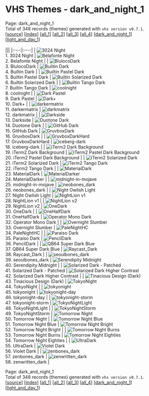 # VHS Themes - dark_and_night_1

Page: dark_and_night_1<br>
Total of 348 records (themes) generated with `vhs version v0.7.1`.<br>
[[source](../../main)] [[index](page_index.md)] [[all_1](page_all_1.md)] [[all_2](page_all_2.md)] [[all_3](page_all_3.md)] [[all_4](page_all_4.md)] [[dark_and_night_1](page_dark_and_night_1.md)] [[light_and_day_1](page_light_and_day_1.md)]
<br>
<br>
|||
|:---:|:---:|
| ![3024 Night](../records/002%203024%20Night.gif)<br>1. 3024 Night | ![Belafonte Night](../records/025%20Belafonte%20Night.gif)<br>2. Belafonte Night |
| ![BlulocoDark](../records/031%20BlulocoDark.gif)<br>3. BlulocoDark | ![Builtin Dark](../records/039%20Builtin%20Dark.gif)<br>4. Builtin Dark |
| ![Builtin Pastel Dark](../records/041%20Builtin%20Pastel%20Dark.gif)<br>5. Builtin Pastel Dark | ![Builtin Solarized Dark](../records/042%20Builtin%20Solarized%20Dark.gif)<br>6. Builtin Solarized Dark |
| ![Builtin Tango Dark](../records/044%20Builtin%20Tango%20Dark.gif)<br>7. Builtin Tango Dark | ![coolnight](../records/067%20coolnight.gif)<br>8. coolnight |
| ![Dark Pastel](../records/074%20Dark%20Pastel.gif)<br>9. Dark Pastel | ![Dark+](../records/075%20Dark+.gif)<br>10. Dark+ |
| ![darkermatrix](../records/076%20darkermatrix.gif)<br>11. darkermatrix | ![darkmatrix](../records/077%20darkmatrix.gif)<br>12. darkmatrix |
| ![Darkside](../records/078%20Darkside.gif)<br>13. Darkside | ![Duotone Dark](../records/092%20Duotone%20Dark.gif)<br>14. Duotone Dark |
| ![GitHub Dark](../records/117%20GitHub%20Dark.gif)<br>15. GitHub Dark | ![GruvboxDark](../records/124%20GruvboxDark.gif)<br>16. GruvboxDark |
| ![GruvboxDarkHard](../records/125%20GruvboxDarkHard.gif)<br>17. GruvboxDarkHard | ![iceberg-dark](../records/145%20iceberg-dark.gif)<br>18. iceberg-dark |
| ![iTerm2 Dark Background](../records/152%20iTerm2%20Dark%20Background.gif)<br>19. iTerm2 Dark Background | ![iTerm2 Pastel Dark Background](../records/155%20iTerm2%20Pastel%20Dark%20Background.gif)<br>20. iTerm2 Pastel Dark Background |
| ![iTerm2 Solarized Dark](../records/157%20iTerm2%20Solarized%20Dark.gif)<br>21. iTerm2 Solarized Dark | ![iTerm2 Tango Dark](../records/159%20iTerm2%20Tango%20Dark.gif)<br>22. iTerm2 Tango Dark |
| ![MaterialDark](../records/183%20MaterialDark.gif)<br>23. MaterialDark | ![MaterialDarker](../records/184%20MaterialDarker.gif)<br>24. MaterialDarker |
| ![midnight-in-mojave](../records/190%20midnight-in-mojave.gif)<br>25. midnight-in-mojave | ![neobones_dark](../records/204%20neobones_dark.gif)<br>26. neobones_dark |
| ![Night Owlish Light](../records/209%20Night%20Owlish%20Light.gif)<br>27. Night Owlish Light | ![NightLion v1](../records/210%20NightLion%20v1.gif)<br>28. NightLion v1 |
| ![NightLion v2](../records/211%20NightLion%20v2.gif)<br>29. NightLion v2 | ![OneDark](../records/222%20OneDark.gif)<br>30. OneDark |
| ![OneHalfDark](../records/223%20OneHalfDark.gif)<br>31. OneHalfDark | ![Operator Mono Dark](../records/226%20Operator%20Mono%20Dark.gif)<br>32. Operator Mono Dark |
| ![Overnight Slumber](../records/227%20Overnight%20Slumber.gif)<br>33. Overnight Slumber | ![PaleNightHC](../records/228%20PaleNightHC.gif)<br>34. PaleNightHC |
| ![Paraiso Dark](../records/230%20Paraiso%20Dark.gif)<br>35. Paraiso Dark | ![PencilDark](../records/232%20PencilDark.gif)<br>36. PencilDark |
| ![QB64 Super Dark Blue](../records/244%20QB64%20Super%20Dark%20Blue.gif)<br>37. QB64 Super Dark Blue | ![Raycast_Dark](../records/246%20Raycast_Dark.gif)<br>38. Raycast_Dark |
| ![seoulbones_dark](../records/267%20seoulbones_dark.gif)<br>39. seoulbones_dark | ![Serendipity Midnight](../records/269%20Serendipity%20Midnight.gif)<br>40. Serendipity Midnight |
| ![Solarized Dark - Patched](../records/281%20Solarized%20Dark%20-%20Patched.gif)<br>41. Solarized Dark - Patched | ![Solarized Dark Higher Contrast](../records/282%20Solarized%20Dark%20Higher%20Contrast.gif)<br>42. Solarized Dark Higher Contrast |
| ![Tinacious Design (Dark)](../records/305%20Tinacious%20Design%20(Dark).gif)<br>43. Tinacious Design (Dark) | ![TokyoNight](../records/307%20TokyoNight.gif)<br>44. TokyoNight |
| ![tokyonight](../records/308%20tokyonight.gif)<br>45. tokyonight | ![tokyonight-day](../records/309%20tokyonight-day.gif)<br>46. tokyonight-day |
| ![tokyonight-storm](../records/310%20tokyonight-storm.gif)<br>47. tokyonight-storm | ![TokyoNightLight](../records/311%20TokyoNightLight.gif)<br>48. TokyoNightLight |
| ![TokyoNightStorm](../records/312%20TokyoNightStorm.gif)<br>49. TokyoNightStorm | ![Tomorrow Night](../records/314%20Tomorrow%20Night.gif)<br>50. Tomorrow Night |
| ![Tomorrow Night Blue](../records/315%20Tomorrow%20Night%20Blue.gif)<br>51. Tomorrow Night Blue | ![Tomorrow Night Bright](../records/316%20Tomorrow%20Night%20Bright.gif)<br>52. Tomorrow Night Bright |
| ![Tomorrow Night Burns](../records/317%20Tomorrow%20Night%20Burns.gif)<br>53. Tomorrow Night Burns | ![Tomorrow Night Eighties](../records/318%20Tomorrow%20Night%20Eighties.gif)<br>54. Tomorrow Night Eighties |
| ![UltraDark](../records/323%20UltraDark.gif)<br>55. UltraDark | ![Violet Dark](../records/332%20Violet%20Dark.gif)<br>56. Violet Dark |
| ![zenbones_dark](../records/342%20zenbones_dark.gif)<br>57. zenbones_dark | ![zenwritten_dark](../records/346%20zenwritten_dark.gif)<br>58. zenwritten_dark |

Page: dark_and_night_1<br>
Total of 348 records (themes) generated with `vhs version v0.7.1`.<br>
[[source](../../main)] [[index](page_index.md)] [[all_1](page_all_1.md)] [[all_2](page_all_2.md)] [[all_3](page_all_3.md)] [[all_4](page_all_4.md)] [[dark_and_night_1](page_dark_and_night_1.md)] [[light_and_day_1](page_light_and_day_1.md)]